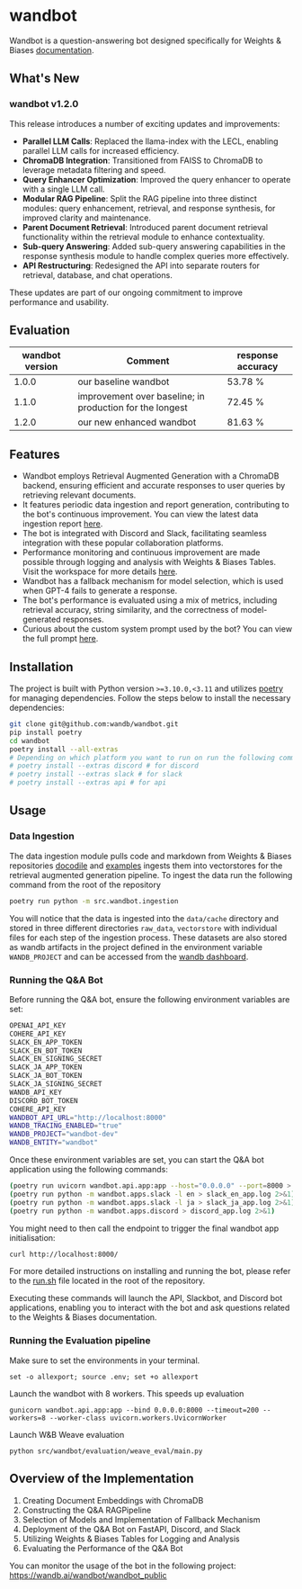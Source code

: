 # wandbot

Wandbot is a question-answering bot designed specifically for Weights & Biases [documentation](https://docs.wandb.ai/).

## What's New

### wandbot v1.2.0

This release introduces a number of exciting updates and improvements:

- **Parallel LLM Calls**: Replaced the llama-index with the LECL, enabling parallel LLM calls for increased efficiency.
- **ChromaDB Integration**: Transitioned from FAISS to ChromaDB to leverage metadata filtering and speed.
- **Query Enhancer Optimization**: Improved the query enhancer to operate with a single LLM call.
- **Modular RAG Pipeline**: Split the RAG pipeline into three distinct modules: query enhancement, retrieval, and response synthesis, for improved clarity and maintenance.
- **Parent Document Retrieval**: Introduced parent document retrieval functionality within the retrieval module to enhance contextuality.
- **Sub-query Answering**: Added sub-query answering capabilities in the response synthesis module to handle complex queries more effectively.
- **API Restructuring**: Redesigned the API into separate routers for retrieval, database, and chat operations.

These updates are part of our ongoing commitment to improve performance and usability.

## Evaluation

| wandbot version  | Comment  | response accuracy |
|---|---|---|
| 1.0.0 | our baseline wandbot |  53.78 % |
| 1.1.0 | improvement over baseline; in production for the longest | 72.45 %  | 
| 1.2.0 | our new enhanced wandbot | 81.63 % |

## Features

- Wandbot employs Retrieval Augmented Generation with a ChromaDB backend, ensuring efficient and accurate responses to user queries by retrieving relevant documents.
- It features periodic data ingestion and report generation, contributing to the bot's continuous improvement. You can view the latest data ingestion report [here](https://wandb.ai/wandbot/wandbot-dev/reportlist).
- The bot is integrated with Discord and Slack, facilitating seamless integration with these popular collaboration platforms.
- Performance monitoring and continuous improvement are made possible through logging and analysis with Weights & Biases Tables. Visit the workspace for more details [here](https://wandb.ai/wandbot/wandbot_public).
- Wandbot has a fallback mechanism for model selection, which is used when GPT-4 fails to generate a response.
- The bot's performance is evaluated using a mix of metrics, including retrieval accuracy, string similarity, and the correctness of model-generated responses.
- Curious about the custom system prompt used by the bot? You can view the full prompt [here](data/prompts/chat_prompt.json).

## Installation

The project is built with Python version `>=3.10.0,<3.11` and utilizes [poetry](https://python-poetry.org/) for managing dependencies. Follow the steps below to install the necessary dependencies:

```bash
git clone git@github.com:wandb/wandbot.git
pip install poetry
cd wandbot
poetry install --all-extras
# Depending on which platform you want to run on run the following command:
# poetry install --extras discord # for discord
# poetry install --extras slack # for slack
# poetry install --extras api # for api
```

## Usage

### Data Ingestion

The data ingestion module pulls code and markdown from Weights & Biases repositories [docodile](https://github.com/wandb/docodile) and [examples](https://github.com/wandb/examples) ingests them into vectorstores for the retrieval augmented generation pipeline.
To ingest the data run the following command from the root of the repository
```bash
poetry run python -m src.wandbot.ingestion
```
You will notice that the data is ingested into the `data/cache` directory and stored in three different directories `raw_data`, `vectorstore` with individual files for each step of the ingestion process.
These datasets are also stored as wandb artifacts in the project defined in the environment variable `WANDB_PROJECT` and can be accessed from the [wandb dashboard](https://wandb.ai/wandb/wandbot-dev).


### Running the Q&A Bot

Before running the Q&A bot, ensure the following environment variables are set:

```bash
OPENAI_API_KEY
COHERE_API_KEY
SLACK_EN_APP_TOKEN
SLACK_EN_BOT_TOKEN
SLACK_EN_SIGNING_SECRET
SLACK_JA_APP_TOKEN
SLACK_JA_BOT_TOKEN
SLACK_JA_SIGNING_SECRET
WANDB_API_KEY
DISCORD_BOT_TOKEN
COHERE_API_KEY
WANDBOT_API_URL="http://localhost:8000"
WANDB_TRACING_ENABLED="true"
WANDB_PROJECT="wandbot-dev"
WANDB_ENTITY="wandbot"
```

Once these environment variables are set, you can start the Q&A bot application using the following commands:

```bash
(poetry run uvicorn wandbot.api.app:app --host="0.0.0.0" --port=8000 > api.log 2>&1) & \
(poetry run python -m wandbot.apps.slack -l en > slack_en_app.log 2>&1) & \
(poetry run python -m wandbot.apps.slack -l ja > slack_ja_app.log 2>&1) & \
(poetry run python -m wandbot.apps.discord > discord_app.log 2>&1)
```

You might need to then call the endpoint to trigger the final wandbot app initialisation:
```bash
curl http://localhost:8000/
```

For more detailed instructions on installing and running the bot, please refer to the [run.sh](./run.sh) file located in the root of the repository.

Executing these commands will launch the API, Slackbot, and Discord bot applications, enabling you to interact with the bot and ask questions related to the Weights & Biases documentation.

### Running the Evaluation pipeline

Make sure to set the environments in your terminal.

```
set -o allexport; source .env; set +o allexport
```

Launch the wandbot with 8 workers. This speeds up evaluation

```
gunicorn wandbot.api.app:app --bind 0.0.0.0:8000 --timeout=200 --workers=8 --worker-class uvicorn.workers.UvicornWorker
```

Launch W&B Weave evaluation

```
python src/wandbot/evaluation/weave_eval/main.py
```

## Overview of the Implementation

1. Creating Document Embeddings with ChromaDB
2. Constructing the Q&A RAGPipeline
3. Selection of Models and Implementation of Fallback Mechanism
4. Deployment of the Q&A Bot on FastAPI, Discord, and Slack
5. Utilizing Weights & Biases Tables for Logging and Analysis
6. Evaluating the Performance of the Q&A Bot

You can monitor the usage of the bot in the following project:
https://wandb.ai/wandbot/wandbot_public
